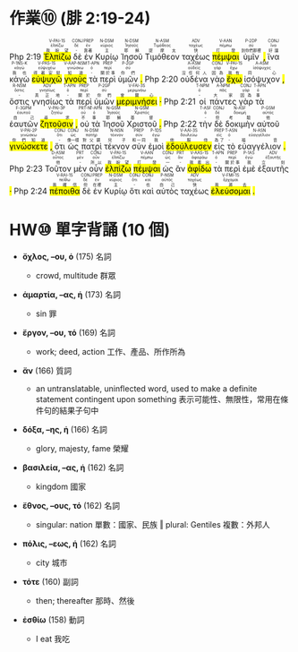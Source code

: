 # 作業⑩ (腓 2:19-24)

Php 2:19  <RUBY><ruby><ruby><mark class='verb'>Ἐλπίζω</mark><rt>我盼望</rt></ruby><rt>ἐλπίζω</rt></ruby><rt>V-PAI-1S</rt></RUBY>  <RUBY><ruby><ruby>δὲ<rt>-</rt></ruby><rt>δέ</rt></ruby><rt>CONJ</rt></RUBY>  <RUBY><ruby><ruby>ἐν<rt>靠著</rt></ruby><rt>ἐν</rt></ruby><rt>PREP</rt></RUBY>  <RUBY><ruby><ruby>Κυρίῳ<rt>主</rt></ruby><rt>κύριος</rt></ruby><rt>N-DSM</rt></RUBY>  <RUBY><ruby><ruby>Ἰησοῦ<rt>耶穌</rt></ruby><rt>Ἰησοῦς</rt></ruby><rt>N-DSM</rt></RUBY>  <RUBY><ruby><ruby>Τιμόθεον<rt>提摩太</rt></ruby><rt>Τιμόθεος</rt></ruby><rt>N-ASM</rt></RUBY>  <RUBY><ruby><ruby>ταχέως<rt>快</rt></ruby><rt>ταχέως</rt></ruby><rt>ADV</rt></RUBY>  <RUBY><ruby><ruby><mark class='inf'>πέμψαι</mark><rt>打發</rt></ruby><rt>πέμπω</rt></ruby><rt>V-AAN</rt></RUBY>  <RUBY><ruby><ruby>ὑμῖν<rt>到你們那裡</rt></ruby><rt>σύ</rt></ruby><rt>P-2DP</rt></RUBY> <mark class='punctuation'>,</mark>   <RUBY><ruby><ruby>ἵνα<rt>好讓</rt></ruby><rt>ἵνα</rt></ruby><rt>CONJ</rt></RUBY>  <RUBY><ruby><ruby>κἀγὼ<rt>我也</rt></ruby><rt>κἀγώ</rt></ruby><rt>P-1NS-K</rt></RUBY>  <RUBY><ruby><ruby><mark class='verb'>εὐψυχῶ</mark><rt>得著安慰</rt></ruby><rt>εὐψυχέω</rt></ruby><rt>V-PAS-1S</rt></RUBY>  <RUBY><ruby><ruby><mark class='ptc'>γνοὺς</mark><rt>知道</rt></ruby><rt>γινώσκω</rt></ruby><rt>V-AAP-NSM</rt></RUBY>  <RUBY><ruby><ruby>τὰ<rt>-</rt></ruby><rt>ὀ</rt></ruby><rt>T-APN</rt></RUBY>  <RUBY><ruby><ruby>περὶ<rt>關於事</rt></ruby><rt>περί</rt></ruby><rt>PREP</rt></RUBY>  <RUBY><ruby><ruby>ὑμῶν<rt>你們</rt></ruby><rt>σύ</rt></ruby><rt>P-2GP</rt></RUBY> <mark class='punctuation'>.</mark> Php 2:20  <RUBY><ruby><ruby>οὐδένα<rt>沒任何人</rt></ruby><rt>οὐδείς</rt></ruby><rt>A-ASM</rt></RUBY>  <RUBY><ruby><ruby>γὰρ<rt>因為</rt></ruby><rt>γάρ</rt></ruby><rt>CONJ</rt></RUBY>  <RUBY><ruby><ruby><mark class='verb'>ἔχω</mark><rt>我有</rt></ruby><rt>ἔχω</rt></ruby><rt>V-PAI-1S</rt></RUBY>  <RUBY><ruby><ruby>ἰσόψυχον<rt>同心</rt></ruby><rt>ἰσόψυχος</rt></ruby><rt>A-ASM</rt></RUBY> <mark class='punctuation'>,</mark>   <RUBY><ruby><ruby>ὅστις<rt>-</rt></ruby><rt>ὅστις</rt></ruby><rt>R-NSM</rt></RUBY>  <RUBY><ruby><ruby>γνησίως<rt>真正地</rt></ruby><rt>γνησίως</rt></ruby><rt>ADV</rt></RUBY>  <RUBY><ruby><ruby>τὰ<rt>-</rt></ruby><rt>ὀ</rt></ruby><rt>T-APN</rt></RUBY>  <RUBY><ruby><ruby>περὶ<rt>關於</rt></ruby><rt>περί</rt></ruby><rt>PREP</rt></RUBY>  <RUBY><ruby><ruby>ὑμῶν<rt>你們</rt></ruby><rt>σύ</rt></ruby><rt>P-2GP</rt></RUBY>  <RUBY><ruby><ruby><mark class='verb'>μεριμνήσει</mark><rt>會關心</rt></ruby><rt>μεριμνάω</rt></ruby><rt>V-FAI-3S</rt></RUBY> <mark class='punctuation'>·</mark> Php 2:21  <RUBY><ruby><ruby>οἱ<rt>-</rt></ruby><rt>ὀ</rt></ruby><rt>T-NPM</rt></RUBY>  <RUBY><ruby><ruby>πάντες<rt>大家</rt></ruby><rt>πᾶς</rt></ruby><rt>A-NPM</rt></RUBY>  <RUBY><ruby><ruby>γὰρ<rt>因為</rt></ruby><rt>γάρ</rt></ruby><rt>CONJ</rt></RUBY>  <RUBY><ruby><ruby>τὰ<rt>事</rt></ruby><rt>ὀ</rt></ruby><rt>T-APN</rt></RUBY>  <RUBY><ruby><ruby>ἑαυτῶν<rt>自己</rt></ruby><rt>ἑαυτοῦ</rt></ruby><rt>F-3GPM</rt></RUBY>  <RUBY><ruby><ruby><mark class='verb'>ζητοῦσιν</mark><rt>尋求</rt></ruby><rt>ζητέω</rt></ruby><rt>V-PAI-3P</rt></RUBY> <mark class='punctuation'>,</mark>   <RUBY><ruby><ruby>οὐ<rt>不</rt></ruby><rt>οὐ</rt></ruby><rt>PRT-N</rt></RUBY>  <RUBY><ruby><ruby>τὰ<rt>事</rt></ruby><rt>ὀ</rt></ruby><rt>T-APN</rt></RUBY>  <RUBY><ruby><ruby>Ἰησοῦ<rt>耶穌</rt></ruby><rt>Ἰησοῦς</rt></ruby><rt>N-GSM</rt></RUBY>  <RUBY><ruby><ruby>Χριστοῦ<rt>基督</rt></ruby><rt>Χριστός</rt></ruby><rt>N-GSM</rt></RUBY> <mark class='punctuation'>.</mark> Php 2:22  <RUBY><ruby><ruby>τὴν<rt>-</rt></ruby><rt>ὀ</rt></ruby><rt>T-ASF</rt></RUBY>  <RUBY><ruby><ruby>δὲ<rt>但</rt></ruby><rt>δέ</rt></ruby><rt>CONJ</rt></RUBY>  <RUBY><ruby><ruby>δοκιμὴν<rt>考驗</rt></ruby><rt>δοκιμή</rt></ruby><rt>N-ASF</rt></RUBY>  <RUBY><ruby><ruby>αὐτοῦ<rt>他</rt></ruby><rt>αὐτός</rt></ruby><rt>P-GSM</rt></RUBY>  <RUBY><ruby><ruby><mark class='verb'>γινώσκετε</mark><rt>你們知道</rt></ruby><rt>γινώσκω</rt></ruby><rt>V-PAI-2P</rt></RUBY> <mark class='punctuation'>,</mark>   <RUBY><ruby><ruby>ὅτι<rt>-</rt></ruby><rt>ὅτι</rt></ruby><rt>CONJ</rt></RUBY>  <RUBY><ruby><ruby>ὡς<rt>像一樣</rt></ruby><rt>ὡς</rt></ruby><rt>CONJ</rt></RUBY>  <RUBY><ruby><ruby>πατρὶ<rt>對父親</rt></ruby><rt>πατήρ</rt></ruby><rt>N-DSM</rt></RUBY>  <RUBY><ruby><ruby>τέκνον<rt>兒子</rt></ruby><rt>τέκνον</rt></ruby><rt>N-NSN</rt></RUBY>  <RUBY><ruby><ruby>σὺν<rt>和一同</rt></ruby><rt>σύν</rt></ruby><rt>PREP</rt></RUBY>  <RUBY><ruby><ruby>ἐμοὶ<rt>我</rt></ruby><rt>ἐγώ</rt></ruby><rt>P-1DS</rt></RUBY>  <RUBY><ruby><ruby><mark class='verb'>ἐδούλευσεν</mark><rt>他服侍</rt></ruby><rt>δουλεύω</rt></ruby><rt>V-AAI-3S</rt></RUBY>  <RUBY><ruby><ruby>εἰς<rt>為了</rt></ruby><rt>εἰς</rt></ruby><rt>PREP</rt></RUBY>  <RUBY><ruby><ruby>τὸ<rt>-</rt></ruby><rt>ὀ</rt></ruby><rt>T-ASN</rt></RUBY>  <RUBY><ruby><ruby>εὐαγγέλιον<rt>福音</rt></ruby><rt>εὐαγγέλιον</rt></ruby><rt>N-ASN</rt></RUBY> <mark class='punctuation'>.</mark> Php 2:23  <RUBY><ruby><ruby>Τοῦτον<rt>他</rt></ruby><rt>οὗτος</rt></ruby><rt>D-ASM</rt></RUBY>  <RUBY><ruby><ruby>μὲν<rt>-</rt></ruby><rt>μέν</rt></ruby><rt>PRT</rt></RUBY>  <RUBY><ruby><ruby>οὖν<rt>所以</rt></ruby><rt>οὖν</rt></ruby><rt>CONJ</rt></RUBY>  <RUBY><ruby><ruby><mark class='verb'>ἐλπίζω</mark><rt>我盼望</rt></ruby><rt>ἐλπίζω</rt></ruby><rt>V-PAI-1S</rt></RUBY>  <RUBY><ruby><ruby><mark class='inf'>πέμψαι</mark><rt>打發</rt></ruby><rt>πέμπω</rt></ruby><rt>V-AAN</rt></RUBY>  <RUBY><ruby><ruby>ὡς<rt>一</rt></ruby><rt>ὡς</rt></ruby><rt>CONJ</rt></RUBY>  <RUBY><ruby><ruby>ἂν<rt>-</rt></ruby><rt>ἄν</rt></ruby><rt>PRT</rt></RUBY>  <RUBY><ruby><ruby><mark class='verb'>ἀφίδω</mark><rt>我看出</rt></ruby><rt>ἀφοράω</rt></ruby><rt>V-AAS-1S</rt></RUBY>  <RUBY><ruby><ruby>τὰ<rt>-</rt></ruby><rt>ὀ</rt></ruby><rt>T-APN</rt></RUBY>  <RUBY><ruby><ruby>περὶ<rt>關於事</rt></ruby><rt>περί</rt></ruby><rt>PREP</rt></RUBY>  <RUBY><ruby><ruby>ἐμὲ<rt>我</rt></ruby><rt>ἐγώ</rt></ruby><rt>P-1AS</rt></RUBY>  <RUBY><ruby><ruby>ἐξαυτῆς<rt>立刻</rt></ruby><rt>ἐξαυτῆς</rt></ruby><rt>ADV</rt></RUBY> <mark class='punctuation'>·</mark> Php 2:24  <RUBY><ruby><ruby><mark class='verb'>πέποιθα</mark><rt>我確信</rt></ruby><rt>πείθω</rt></ruby><rt>V-RAI-1S</rt></RUBY>  <RUBY><ruby><ruby>δὲ<rt>但</rt></ruby><rt>δέ</rt></ruby><rt>CONJ</rt></RUBY>  <RUBY><ruby><ruby>ἐν<rt>在裡</rt></ruby><rt>ἐν</rt></ruby><rt>PREP</rt></RUBY>  <RUBY><ruby><ruby>Κυρίῳ<rt>主</rt></ruby><rt>κύριος</rt></ruby><rt>N-DSM</rt></RUBY>  <RUBY><ruby><ruby>ὅτι<rt>-</rt></ruby><rt>ὅτι</rt></ruby><rt>CONJ</rt></RUBY>  <RUBY><ruby><ruby>καὶ<rt>也</rt></ruby><rt>καί</rt></ruby><rt>CONJ</rt></RUBY>  <RUBY><ruby><ruby>αὐτὸς<rt>自己</rt></ruby><rt>αὐτός</rt></ruby><rt>P-NSM</rt></RUBY>  <RUBY><ruby><ruby>ταχέως<rt>快</rt></ruby><rt>ταχέως</rt></ruby><rt>ADV</rt></RUBY>  <RUBY><ruby><ruby><mark class='verb'>ἐλεύσομαι</mark><rt>我將去</rt></ruby><rt>ἔρχομαι</rt></ruby><rt>V-FMI-1S</rt></RUBY> <mark class='punctuation'>.</mark> 

<div style='page-break-after: always;'></div>



# HW⑩ 單字背誦 (10 個)

- **ὄχλος, –ου, ὁ** (175) 名詞
	- crowd, multitude 群眾

- **ἁμαρτία, –ας, ἡ** (173) 名詞
	- sin 罪

- **ἔργον, –ου, τό** (169) 名詞
	- work; deed, action 工作、產品、所作所為

- **ἄν** (166) 質詞
	- an untranslatable, uninflected word, used to make a definite statement contingent upon something 表示可能性、無限性，常用在條件句的結果子句中

- **δόξα, –ης, ἡ** (166) 名詞
	- glory, majesty, fame 榮耀

- **βασιλεία, –ας, ἡ** (162) 名詞
	- kingdom 國家 

- **ἔθνος, –ους, τό** (162) 名詞
	- singular: nation 單數：國家、民族 ‖ plural: Gentiles 複數：外邦人

- **πόλις, –εως, ἡ** (162) 名詞
	- city 城市

- **τότε** (160) 副詞
	- then; thereafter 那時、然後

- **ἐσθίω** (158) 動詞
	- I eat 我吃